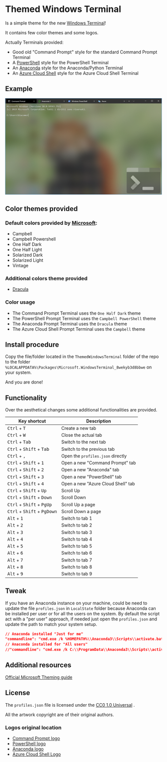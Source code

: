 # Themed Windows Terminal

Is a simple theme for the new [Windows Terminal](https://www.microsoft.com/en-us/p/windows-terminal-preview/9n0dx20hk701)!

It contains few color themes and some logos.

Actually Terminals provided:

* Good old "Command Prompt" style for the standard Command Prompt Terminal
* A [PowerShell](https://en.wikipedia.org/wiki/PowerShell) style for the PowerShell Terminal
* An [Anaconda](https://www.anaconda.com/) style for the Anaconda/Python Terminal
* An [Azure Cloud Shell](https://azure.microsoft.com/en-us/features/cloud-shell/) style for the Azure Cloud Shell Terminal

## Example

![Screenshot](./Screenshot.png)

## Color themes provided

### Default colors provided by [Microsoft](https://github.com/microsoft/terminal/blob/master/src/cascadia/TerminalApp/defaults.json):

* Campbell
* Campbell Powershell
* One Half Dark
* One Half Light
* Solarized Dark
* Solarized Light
* Vintage

### Additional colors theme provided

* [Dracula](https://github.com/dracula/windows-terminal)

### Color usage

* The Command Prompt Terminal uses the `One Half Dark` theme
* The PowerShell Prompt Terminal uses the `Campbell PowerShell` theme
* The Anaconda Prompt Terminal uses the `Dracula` theme
* The Azure Cloud Shell Prompt Terminal uses the `Campbell` theme

## Install procedure

Copy the file/folder located in the `ThemedWindowsTerminal` folder of the repo to the folder `%LOCALAPPDATA%\Packages\Microsoft.WindowsTerminal_8wekyb3d8bbwe` on your system.

And you are done!

## Functionality

Over the aesthetical changes some additional functionalities are provided.

| Key shortcut | Description |
| ------------ | ----------- |
| <kbd>Ctrl</kbd> + <kbd>T</kbd> | Create a new tab |
| <kbd>Ctrl</kbd> + <kbd>W</kbd> | Close the actual tab |
| <kbd>Ctrl</kbd> + <kbd>Tab</kbd> | Switch to the next tab |
| <kbd>Ctrl</kbd> + <kbd>Shift</kbd> + <kbd>Tab</kbd> | Switch to the previous tab |
| <kbd>Ctrl</kbd> + <kbd>,</kbd> | Open the `profiles.json` directly |
| <kbd>Ctrl</kbd> + <kbd>Shift</kbd> + <kbd>1</kbd> | Open a new "Command Prompt" tab |
| <kbd>Ctrl</kbd> + <kbd>Shift</kbd> + <kbd>2</kbd> | Open a new "Anaconda" tab |
| <kbd>Ctrl</kbd> + <kbd>Shift</kbd> + <kbd>3</kbd> | Open a new "PowerShell" tab |
| <kbd>Ctrl</kbd> + <kbd>Shift</kbd> + <kbd>4</kbd> | Open a new "Azure Cloud Shell" tab |
| <kbd>Ctrl</kbd> + <kbd>Shift</kbd> + <kbd>Up</kbd> | Scroll Up |
| <kbd>Ctrl</kbd> + <kbd>Shift</kbd> + <kbd>Down</kbd> | Scroll Down |
| <kbd>Ctrl</kbd> + <kbd>Shift</kbd> + <kbd>PgUp</kbd> | Scroll Up a page |
| <kbd>Ctrl</kbd> + <kbd>Shift</kbd> + <kbd>PgDown</kbd> | Scroll Down a page |
| <kbd>Alt</kbd> + <kbd>1</kbd> | Switch to tab 1 |
| <kbd>Alt</kbd> + <kbd>2</kbd> | Switch to tab 2 |
| <kbd>Alt</kbd> + <kbd>3</kbd> | Switch to tab 3 |
| <kbd>Alt</kbd> + <kbd>4</kbd> | Switch to tab 4 |
| <kbd>Alt</kbd> + <kbd>5</kbd> | Switch to tab 5 |
| <kbd>Alt</kbd> + <kbd>6</kbd> | Switch to tab 6 |
| <kbd>Alt</kbd> + <kbd>7</kbd> | Switch to tab 7 |
| <kbd>Alt</kbd> + <kbd>8</kbd> | Switch to tab 8 |
| <kbd>Alt</kbd> + <kbd>9</kbd> | Switch to tab 9 |

## Tweak

If you have an Anaconda instance on your machine, could be need to update the file `profiles.json` in `LocalState` folder because Anaconda can be installed per user or for all the users on the system. By default the script act with a "per user" approach, if needed just open the `profiles.json` and update the path to match your system setup.

```json
// Anaconda installed "Just for me"
"commandline": "cmd.exe /k %HOMEPATH%\\Anaconda3\\Scripts\\activate.bat",
// Anaconda installed for "All users"
//"commandline": "cmd.exe /k C:\\ProgramData\\Anaconda3\\Scripts\\activate.bat",
```

## Additional resources

[Official Microsoft Theming guide](https://github.com/microsoft/terminal/blob/master/doc/cascadia/SettingsSchema.md)

## License
The `profiles.json` file is licensed under the [CC0 1.0 Universal](./LICENSE) .

All the artwork copyright are of their original authors.

### Logos original location

* [Command Prompt logo](https://choco.sage.edu/packages/microsoft-windows-terminal)
* [PowerShell logo](https://en.wikipedia.org/wiki/PowerShell#/media/File:PowerShell_5.0_icon.png)
* [Anaconda logo](https://www.pngitem.com/middle/ioiwbRx_anaconda-python-icon-hd-png-download/)
* [Azure Cloud Shell Logo](https://www.jpaul.me/2019/05/azure-automation-how-to-quickly-work-with-many-subscriptions/) 
